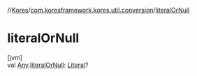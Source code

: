 //[Kores](../../index.md)/[com.koresframework.kores.util.conversion](index.md)/[literalOrNull](literal-or-null.md)

# literalOrNull

[jvm]\
val [Any](https://kotlinlang.org/api/latest/jvm/stdlib/kotlin/-any/index.html).[literalOrNull](literal-or-null.md): [Literal](../com.koresframework.kores.literal/-literal/index.md)?
